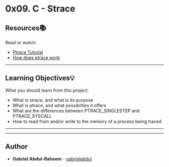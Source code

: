 # 0x09. C - Strace

## Resources:books:
Read or watch:
* [Ptrace Tutorial](https://intranet.hbtn.io/rltoken/hsdkLPZsVTE8f4mcNL52eA)
* [How does ptrace work](https://intranet.hbtn.io/rltoken/kPUphlNg9EsRHrTOTl6fiQ)

---
## Learning Objectives:bulb:
What you should learn from this project:

* What is strace, and what is its purpose
* What is ptrace, and what possibilties it offers
* What are the differences between PTRACE_SINGLESTEP and PTRACE_SYSCALL
* How to read from and/or write to the memory of a process being traced

---
---

## Author
* **Gabriel Abdul-Raheem** - [gabrielabdul](https://github.com/gabrielabdul)